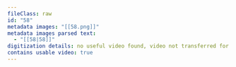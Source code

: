 ```yaml
---
fileClass: raw
id: "58"
metadata images: "[[58.png]]"
metadata images parsed text:
  - "[[58|58]]"
digitization details: no useful video found, video not transferred for parsing
contains usable video: true
---
```


